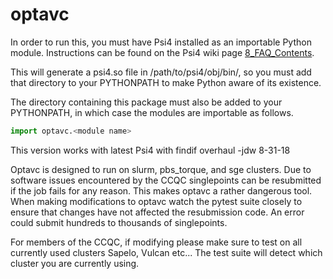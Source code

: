 # optavc

In order to run this, you must have Psi4 installed as an importable Python
module.  Instructions can be found on the Psi4 wiki page
[8_FAQ_Contents](https://github.com/psi4/psi4/wiki/8_FAQ_Contents).

This will generate a psi4.so file in /path/to/psi4/obj/bin/, so you must add
that directory to your PYTHONPATH to make Python aware of its existence.

The directory containing this package must also be added to your PYTHONPATH, in
which case the modules are importable as follows.

```python
import optavc.<module name>
```

This version works with latest Psi4 with findif overhaul -jdw 8-31-18

Optavc is designed to run on slurm, pbs_torque, and sge clusters. Due to software issues encountered
by the CCQC singlepoints can be resubmitted if the job fails for any reason. This makes optavc a
rather dangerous tool. When making modifications to optavc watch the pytest suite closely to
ensure that changes have not affected the resubmission code. An error could submit hundreds to
thousands of singlepoints. 

For members of the CCQC, if modifying please make sure to test on all currently used clusters
Sapelo, Vulcan etc... The test suite will detect which cluster you are currently using.
